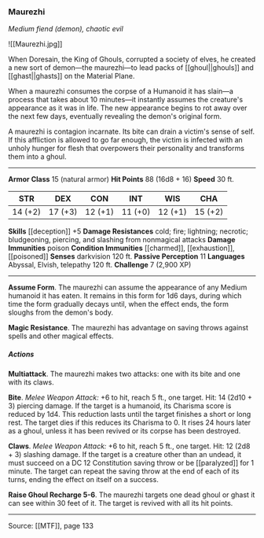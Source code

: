 ### Maurezhi
_Medium fiend (demon), chaotic evil_

![[Maurezhi.jpg]]

When Doresain, the King of Ghouls, corrupted a society of elves, he created a new sort of demon—the maurezhi—to lead packs of [[ghoul||ghouls]] and [[ghast||ghasts]] on the Material Plane.

When a maurezhi consumes the corpse of a Humanoid it has slain—a process that takes about 10 minutes—it instantly assumes the creature's appearance as it was in life. The new appearance begins to rot away over the next few days, eventually revealing the demon's original form.

A maurezhi is contagion incarnate. Its bite can drain a victim's sense of self. If this affliction is allowed to go far enough, the victim is infected with an unholy hunger for flesh that overpowers their personality and transforms them into a ghoul.



---

**Armor Class** 15 (natural armor)
**Hit Points** 88 (16d8 + 16)
**Speed** 30 ft.

| STR     | DEX     | CON     | INT     | WIS     | CHA     |
|---------|---------|---------|---------|---------|---------|
| 14 (+2) | 17 (+3) | 12 (+1) | 11 (+0) | 12 (+1) | 15 (+2) |

**Skills** [[deception]] +5
**Damage Resistances** cold; fire; lightning; necrotic; bludgeoning, piercing, and slashing from nonmagical attacks
**Damage Immunities** poison
**Condition Immunities** [[charmed]], [[exhaustion]], [[poisoned]]
**Senses** darkvision 120 ft.
**Passive Perception** 11
**Languages** Abyssal, Elvish, telepathy 120 ft.
**Challenge** 7 (2,900 XP)

---

**Assume Form**. The maurezhi can assume the appearance of any Medium humanoid it has eaten. It remains in this form for 1d6 days, during which time the form gradually decays until, when the effect ends, the form sloughs from the demon's body.

**Magic Resistance**. The maurezhi has advantage on saving throws against spells and other magical effects.

##### Actions
**Multiattack**. The maurezhi makes two attacks: one with its bite and one with its claws.

**Bite**. _Melee Weapon Attack:_ +6 to hit, reach 5 ft., one target. Hit: 14 (2d10 + 3) piercing damage. If the target is a humanoid, its Charisma score is reduced by 1d4. This reduction lasts until the target finishes a short or long rest. The target dies if this reduces its Charisma to 0. It rises 24 hours later as a ghoul, unless it has been revived or its corpse has been destroyed.

**Claws**. _Melee Weapon Attack:_ +6 to hit, reach 5 ft., one target. Hit: 12 (2d8 + 3) slashing damage. If the target is a creature other than an undead, it must succeed on a DC 12 Constitution saving throw or be [[paralyzed]] for 1 minute. The target can repeat the saving throw at the end of each of its turns, ending the effect on itself on a success.

**Raise Ghoul Recharge 5-6**. The maurezhi targets one dead ghoul or ghast it can see within 30 feet of it. The target is revived with all its hit points.


---

Source: [[MTF]], page 133